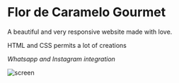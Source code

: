 # Flor de Caramelo Gourmet

A beautiful and very responsive website made with love.

HTML and CSS permits a lot of creations

*Whatsapp and Instagram integration*

![screen](https://github.com/procarrera/files/blob/master/screen.png)
